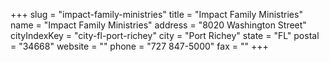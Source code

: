 +++
slug = "impact-family-ministries"
title = "Impact Family Ministries"
name = "Impact Family Ministries"
address = "8020 Washington Street"
cityIndexKey = "city-fl-port-richey"
city = "Port Richey"
state = "FL"
postal = "34668"
website = ""
phone = "727 847-5000"
fax = ""
+++

